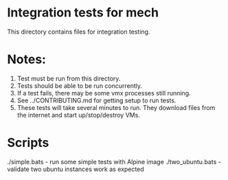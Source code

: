 # Integration tests for mech

This directory contains files for integration testing.

# Notes:
1) Test must be run from this directory.
2) Tests should be able to be run concurrently.
3) If a test fails, there may be some vmx processes still running.
4) See ../CONTRIBUTING.md for getting setup to run tests.
5) These tests will take several minutes to run. They download
files from the internet and start up/stop/destroy VMs.

# Scripts
./simple.bats - run some simple tests with Alpine image
./two_ubuntu.bats - validate two ubuntu instances work as expected
